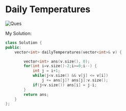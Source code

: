 # Daily Temperatures
![Ques](https://leetcode.com/problems/daily-temperatures/description/)

My Solution:
```cpp
class Solution {
public:
    vector<int> dailyTemperatures(vector<int>& v) {

        vector<int> ans(v.size(), 0);
        for(int i=v.size()-2;i>=0;i--) {
            int j = i+1;
            while(j<v.size() && v[j] <= v[i])
                j += ans[j]? ans[j]:v.size();
            if(j<v.size()) ans[i] = j-i;
        }
        return ans;
    }
};
```
